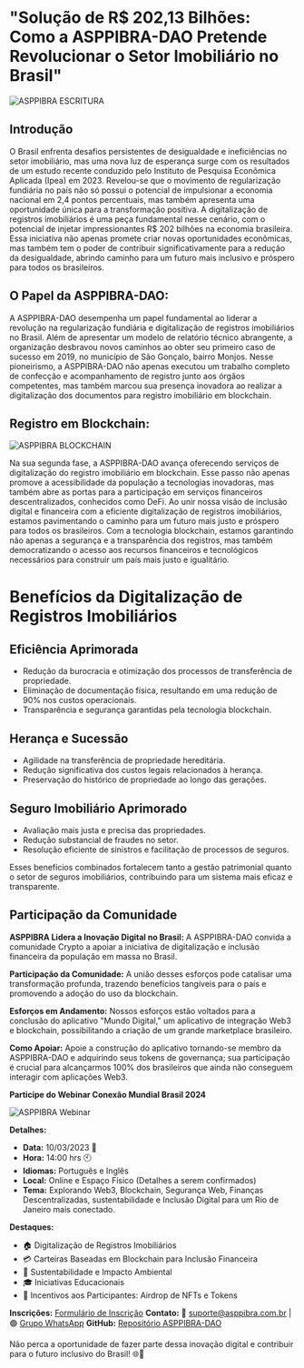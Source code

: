 # "Solução de R$ 202,13 Bilhões: Como a ASPPIBRA-DAO Pretende Revolucionar o Setor Imobiliário no Brasil"

![ASPPIBRA ESCRITURA](https://raw.githubusercontent.com/ASPPIBRA-DAO/Imagens/890ffa9bfb4c79f650c48e627aa2306299c17c4b/Jornal/ASPPIBRA-ESCRITURA.svg)

## Introdução

O Brasil enfrenta desafios persistentes de desigualdade e ineficiências no setor imobiliário, mas uma nova luz de esperança surge com os resultados de um estudo recente conduzido pelo Instituto de Pesquisa Econômica Aplicada (Ipea) em 2023. Revelou-se que o movimento de regularização fundiária no país não só possui o potencial de impulsionar a economia nacional em 2,4 pontos percentuais, mas também apresenta uma oportunidade única para a transformação positiva. A digitalização de registros imobiliários é uma peça fundamental nesse cenário, com o potencial de injetar impressionantes R$ 202 bilhões na economia brasileira. Essa iniciativa não apenas promete criar novas oportunidades econômicas, mas também tem o poder de contribuir significativamente para a redução da desigualdade, abrindo caminho para um futuro mais inclusivo e próspero para todos os brasileiros.


## O Papel da ASPPIBRA-DAO:

A ASPPIBRA-DAO desempenha um papel fundamental ao liderar a revolução na regularização fundiária e digitalização de registros imobiliários no Brasil. Além de apresentar um modelo de relatório técnico abrangente, a organização desbravou novos caminhos ao obter seu primeiro caso de sucesso em 2019, no município de São Gonçalo, bairro Monjos. Nesse pioneirismo, a ASPPIBRA-DAO não apenas executou um trabalho completo de confecção e acompanhamento de registro junto aos órgãos competentes, mas também marcou sua presença inovadora ao realizar a digitalização dos documentos para registro imobiliário em blockchain.

## Registro em Blockchain: 

![ASPPIBRA BLOCKCHAIN](https://raw.githubusercontent.com/ASPPIBRA-DAO/Imagens/890ffa9bfb4c79f650c48e627aa2306299c17c4b/Jornal/ASPPIBRA-BLOCKCHAIN.svg)

Na sua segunda fase, a ASPPIBRA-DAO avança oferecendo serviços de digitalização do registro imobiliário em blockchain. Esse passo não apenas promove a acessibilidade da população a tecnologias inovadoras, mas também abre as portas para a participação em serviços financeiros descentralizados, conhecidos como DeFi. Ao unir nossa visão de inclusão digital e financeira com a eficiente digitalização de registros imobiliários, estamos pavimentando o caminho para um futuro mais justo e próspero para todos os brasileiros. Com a tecnologia blockchain, estamos garantindo não apenas a segurança e a transparência dos registros, mas também democratizando o acesso aos recursos financeiros e tecnológicos necessários para construir um país mais justo e igualitário.

# Benefícios da Digitalização de Registros Imobiliários

## Eficiência Aprimorada

- Redução da burocracia e otimização dos processos de transferência de propriedade.
- Eliminação de documentação física, resultando em uma redução de 90% nos custos operacionais.
- Transparência e segurança garantidas pela tecnologia blockchain.

## Herança e Sucessão

- Agilidade na transferência de propriedade hereditária.
- Redução significativa dos custos legais relacionados à herança.
- Preservação do histórico de propriedade ao longo das gerações.

## Seguro Imobiliário Aprimorado

- Avaliação mais justa e precisa das propriedades.
- Redução substancial de fraudes no setor.
- Resolução eficiente de sinistros e facilitação de processos de seguros.

Esses benefícios combinados fortalecem tanto a gestão patrimonial quanto o setor de seguros imobiliários, contribuindo para um sistema mais eficaz e transparente.

## Participação da Comunidade

**ASPPIBRA Lidera a Inovação Digital no Brasil:**
A ASPPIBRA-DAO convida a comunidade Crypto a apoiar a iniciativa de digitalização e inclusão financeira da população em massa no Brasil.

**Participação da Comunidade:**
A união desses esforços pode catalisar uma transformação profunda, trazendo benefícios tangíveis para o país e promovendo a adoção do uso da blockchain.

**Esforços em Andamento:**
Nossos esforços estão voltados para a conclusão do aplicativo "Mundo Digital," um aplicativo de integração Web3 e blockchain, possibilitando a criação de um grande marketplace brasileiro.

**Como Apoiar:**
Apoie a construção do aplicativo tornando-se membro da ASPPIBRA-DAO e adquirindo seus tokens de governança; sua participação é crucial para alcançarmos 100% dos brasileiros que ainda não conseguem interagir com aplicações Web3.

**Participe do Webinar Conexão Mundial Brasil 2024**

![ASPPIBRA Webinar](https://raw.githubusercontent.com/ASPPIBRA-DAO/Imagens/fb24c26614bd5c9e9279572c9a2d4e848bccb200/Jornal/ASPPIBRA-Webinar.svg)

**Detalhes:**
- **Data:** 10/03/2023 📅
- **Hora:** 14:00 hrs 🕙
- **Idiomas:** Português e Inglês
- **Local:** Online e Espaço Físico (Detalhes a serem confirmados)
- **Tema:** Explorando Web3, Blockchain, Segurança Web, Finanças Descentralizadas, sustentabilidade e Inclusão Digital para um Rio de Janeiro mais conectado.

**Destaques:**
- 🏠 Digitalização de Registros Imobiliários
- 💳 Carteiras Baseadas em Blockchain para Inclusão Financeira
- 🌿 Sustentabilidade e Impacto Ambiental
- 🎓 Iniciativas Educacionais
- 🎁 Incentivos aos Participantes: Airdrop de NFTs e Tokens

**Inscrições:** [Formulário de Inscrição](https://forms.gle/PcSF6MHz78GDxEqb6)
**Contato:** 📧 suporte@asppibra.com.br | 🟢 [Grupo WhatsApp](https://chat.whatsapp.com/FF6cs4zKS6BGxhLOyaNgu1)
**GitHub:** [Repositório ASPPIBRA-DAO](https://github.com/ASPPIBRA-DAO)


Não perca a oportunidade de fazer parte dessa inovação digital e contribuir para o futuro inclusivo do Brasil! 🌐🚀

